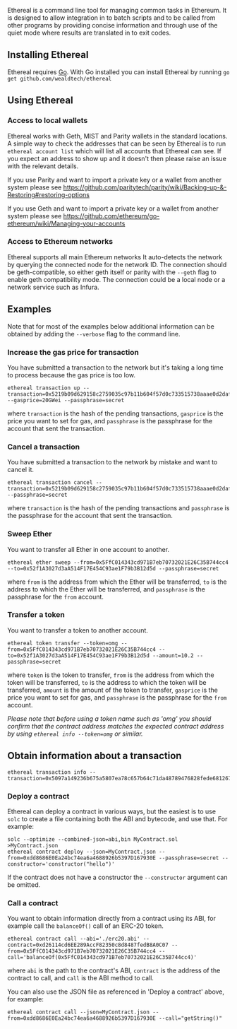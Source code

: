 Ethereal is a command line tool for managing common tasks in Ethereum.  It is designed to allow integration in to batch scripts and to be called from other programs by providing concise information and through use of the quiet mode where results are translated in to exit codes.

## Installing Ethereal

Ethereal requires [Go](https://golang.org/).  With Go installed you can install Ethereal by running `go get github.com/wealdtech/ethereal`

## Using Ethereal
### Access to local wallets

Ethereal works with Geth, MIST and Parity wallets in the standard locations.  A simple way to check the addresses that can be seen by Ethereal is to run `ethereal account list` which will list all accounts that Ethereal can see.  If you expect an address to show up and it doesn't then please raise an issue with the relevant details.

If you use Parity and want to import a private key or a wallet from another system please see https://github.com/paritytech/parity/wiki/Backing-up-&-Restoring#restoring-options

If you use Geth and want to import a private key or a wallet from another system please see https://github.com/ethereum/go-ethereum/wiki/Managing-your-accounts

### Access to Ethereum networks

Ethereal supports all main Ethereum networks  It auto-detects the network by querying the connected node for the network ID.  The connection should be geth-compatible, so either geth itself or parity with the `--geth` flag to enable geth compatibility mode.  The connection could be a local node or a network service such as Infura.

## Examples

Note that for most of the examples below additional information can be obtained by adding the `--verbose` flag to the command line.

### Increase the gas price for transaction
You have submitted a transaction to the network but it's taking a long time to process because the gas price is too low.

```
ethereal transaction up --transaction=0x5219b09d629158c2759035c97b11b604f57d0c733515738aaae0d2dafb41ab98 --gasprice=20GWei --passphrase=secret
```
where `transaction` is the hash of the pending transactions, `gasprice` is the price you want to set for gas, and `passphrase` is the passphrase for the account that sent the transaction.

### Cancel a transaction
You have submitted a transaction to the network by mistake and want to cancel it.
```
ethereal transaction cancel --transaction=0x5219b09d629158c2759035c97b11b604f57d0c733515738aaae0d2dafb41ab98 --passphrase=secret
```
where `transaction` is the hash of the pending transactions and `passphrase` is the passphrase for the account that sent the transaction.

### Sweep Ether
You want to transfer all Ether in one account to another.
```
ethereal ether sweep --from=0x5FfC014343cd971B7eb70732021E26C35B744cc4 --to=0x52f1A3027d3aA514F17E454C93ae1F79b3B12d5d --passphrase=secret
```
where `from` is the address from which the Ether will be transferred, `to` is the address to which the Ether will be transferred, and `passphrase` is the passphrase for the `from` account.

### Transfer a token
You want to transfer a token to another account.
```
ethereal token transfer --token=omg --from=0x5FfC014343cd971B7eb70732021E26C35B744cc4 --to=0x52f1A3027d3aA514F17E454C93ae1F79b3B12d5d --amount=10.2 --passphrase=secret
```
where `token` is the token to transfer, `from` is the address from which the token will be transferred, `to` is the address to which the token will be transferred, `amount` is the amount of the token to transfer, `gasprice` is the price you want to set for gas, and `passphrase` is the passphrase for the `from` account.

*Please note that before using a token name such as 'omg' you should confirm that the contract address matches the expected contract address by using `ethereal info --token=omg` or similar.*

## Obtain information about a transaction

```
ethereal transaction info --transaction=0x5097a149236b675a5807ea78c657b64c71da48789476828fede68126769b24be
```

### Deploy a contract
Ethereal can deploy a contract in various ways, but the easiest is to use `solc` to create a file containing both the ABI and bytecode, and use that.  For example:

```
solc --optimize --combined-json=abi,bin MyContract.sol >MyContract.json
ethereal contract deploy --json=MyContract.json --from=0xdd8686E0Ea24bc74ea6a4688926b5397D167930E --passphrase=secret --constructor='constructor("hello")'
```

If the contract does not have a constructor the `--constructor` argument can be omitted.

### Call a contract
You want to obtain information directly from a contract using its ABI, for example call the `balanceOf()` call of an ERC-20 token.
```
ethereal contract call --abi='./erc20.abi' --contract=0xd26114cd6EE289AccF82350c8d8487fedB8A0C07 --from=0x5FfC014343cd971B7eb70732021E26C35B744cc4 --call='balanceOf(0x5FfC014343cd971B7eb70732021E26C35B744cc4)'
```
where `abi` is the path to the contract's ABI, `contract` is the address of the contract to call, and `call` is the ABI method to call.

You can also use the JSON file as referenced in 'Deploy a contract' above, for example:

```
ethereal contract call --json=MyContract.json --from=0xdd8686E0Ea24bc74ea6a4688926b5397D167930E --call="getString()"
```
